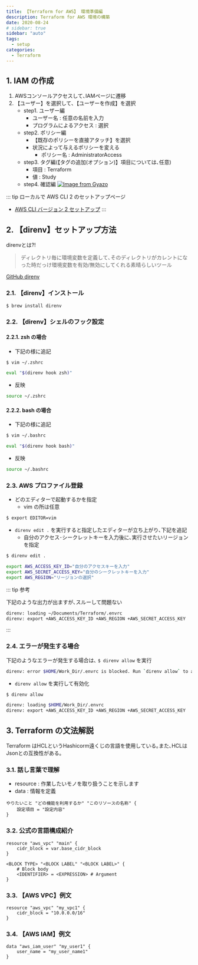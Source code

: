 ```yaml
---
title: 【Terraform for AWS】 環境準備編
description: Terraform for AWS 環境の構築
date: 2020-08-24
# sidebar: true
sidebar: "auto"
tags:
  - setup
categories:
  - Terraform
---
```


## 1. IAM の作成

1. AWSコンソールアクセスして､IAMページに遷移
2. 【ユーザー】を選択して､【ユーザーを作成】を選択
   - step1. ユーザー編
     - ユーザー名 : 任意の名前を入力
     - プログラムによるアクセス : 選択
   - step2. ポリシー編
     - 【既存のポリシーを直接アタッチ】を選択
     - 状況によって与えるポリシーを変える
       - ポリシー名 : AdministratorAccess
   - step3. タグ編(【タグの追加(オプション)】項目については､任意)
     - 項目 : Terraform
     - 値 : Study
   - step4. 確認編
[![Image from Gyazo](https://i.gyazo.com/46b2acd36f0cae899b3375c7929ca3e4.png)](https://gyazo.com/46b2acd36f0cae899b3375c7929ca3e4)

::: tip ローカルで AWS CLI 2 のセットアップページ
- [AWS CLI バージョン 2 セットアップ](https://tabiya.dev/blogs/aws/ec2/amazon-linux2-cli.html#aws-cli-2-%E3%82%A4%E3%83%B3%E3%82%B9%E3%83%88%E3%83%BC%E3%83%AB)
:::

## 2. 【direnv】セットアップ方法

direnvとは?!
> ディレクトリ毎に環境変数を定義して､そのディレクトリがカレントになった時だっけ環境変数を有効/無効にしてくれる素晴らしいツール

[GitHub direnv](https://github.com/direnv/direnv)

### 2.1. 【direnv】インストール

```sh
$ brew install direnv
```

### 2.2. 【direnv】シェルのフック設定

#### 2.2.1. zsh の場合

- 下記の様に追記

```sh
$ vim ~/.zshrc

eval "$(direnv hook zsh)"
```

- 反映

```sh
source ~/.zshrc
```

#### 2.2.2. bash の場合

- 下記の様に追記

```sh
$ vim ~/.bashrc

eval "$(direnv hook bash)"
```

- 反映

```sh
source ~/.bashrc
```

### 2.3. AWS プロファイル登録

- どのエディターで起動するかを指定
  - vim の所は任意

```sh
$ export EDITOR=vim
```

- `direnv edit .` を実行すると指定したエディターが立ち上がり､下記を追記
  - 自分のアクセス･シークレットキーを入力後に､実行させたいリージョンを指定

```sh
$ direnv edit .

export AWS_ACCESS_KEY_ID="自分のアクセスキーを入力"
export AWS_SECRET_ACCESS_KEY="自分のシークレットキーを入力"
export AWS_REGION="リージョンの選択"
```

::: tip 参考

下記のような出力が出ますが､スルーして問題ない

```sh
direnv: loading ~/Documents/Terraform/.envrc
direnv: export +AWS_ACCESS_KEY_ID +AWS_REGION +AWS_SECRET_ACCESS_KEY
```

:::

### 2.4. エラーが発生する場合

下記のようなエラーが発生する場合は､ `$ direnv allow` を実行

```sh
direnv: error $HOME/Work_Dir/.envrc is blocked. Run `direnv allow` to approve its content 
```

- `direnv allow` を実行して有効化

```sh
$ direnv allow

direnv: loading $HOME/Work_Dir/.envrc
direnv: export +AWS_ACCESS_KEY_ID +AWS_REGION +AWS_SECRET_ACCESS_KEY
```

## 3. Terraform の文法解説

Terraform はHCLというHashicorm遠くじの言語を使用している｡また､HCLはJsonとの互換性がある｡

### 3.1. 話し言葉で理解

- resource : 作業したいモノを取り扱うことを示します
- data : 情報を定義

```hcl
やりたいこと "どの機能を利用するか" "このリソースの名称" {
    設定項目 = "設定内容"
}
```

### 3.2. 公式の言語構成紹介

```hcl
resource "aws_vpc" "main" {
    cidr_block = var.base_cidr_block
}

<BLOCK TYPE> "<BLOCK LABEL" "<BLOCK LABEL>" {
    # Block body
    <IDENTIFIER> = <EXPRESSION> # Argument
}
```

### 3.3. 【AWS VPC】例文

```hcl
resource "aws_vpc" "my_vpc1" {
    cidr_block = "10.0.0.0/16"
}
```

### 3.4. 【AWS IAM】例文

```hcl
data "aws_iam_user" "my_user1" {
    user_name = "my_user_name1"
}
```